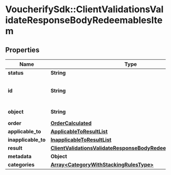 # VoucherifySdk::ClientValidationsValidateResponseBodyRedeemablesItem

## Properties

| Name | Type | Description | Notes |
| ---- | ---- | ----------- | ----- |
| **status** | **String** |  | [optional] |
| **id** | **String** | Redeemable ID, i.e. the voucher code. | [optional] |
| **object** | **String** | Redeemable&#39;s object type. | [optional] |
| **order** | [**OrderCalculated**](OrderCalculated.md) |  | [optional] |
| **applicable_to** | [**ApplicableToResultList**](ApplicableToResultList.md) |  | [optional] |
| **inapplicable_to** | [**InapplicableToResultList**](InapplicableToResultList.md) |  | [optional] |
| **result** | [**ClientValidationsValidateResponseBodyRedeemablesItemResult**](ClientValidationsValidateResponseBodyRedeemablesItemResult.md) |  | [optional] |
| **metadata** | **Object** |  | [optional] |
| **categories** | [**Array&lt;CategoryWithStackingRulesType&gt;**](CategoryWithStackingRulesType.md) |  | [optional] |

